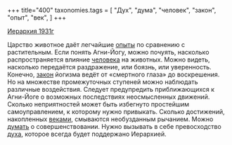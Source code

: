 +++
title="400"
taxonomies.tags = [
 "Дух",
 "дума",
 "человек",
 "закон",
 "опыт",
 "век",
]
+++

[Иерархия 1931г](/agni/1931)

Царство животное даёт легчайшие [опыты](/tags/опыт) по сравнению с растительным. Если понять Агни-Йогу, можно почуять, насколько распространяется влияние [человека](/tags/человек) на животных. Можно видеть, насколько передаётся раздражение, или боязнь, или уверенность. Конечно, [закон](/tags/закон) йогизма ведёт от «смертного глаза» до воскрешения. Но на множестве промежуточных ступеней можно наблюдать различные воздействия. Следует предупредить приближающихся к Агни-Йоге о возможных последствиях неосмысленных движений. Сколько неприятностей может быть избегнуто простейшим самоуправлением, к которому нужно привыкать. Сколько достижений, накопленных [веками](/tags/век), смываются необузданным рычанием. Можно [думать](/tags/дума) о совершенствовании. Нужно вызывать в себе превосходство [духа](/tags/Дух), которое всегда будет поддержано Иерархией.   

